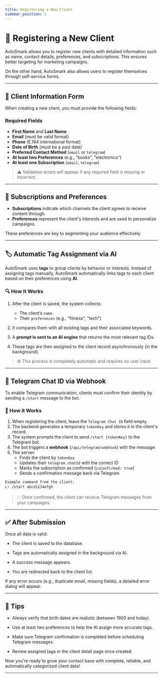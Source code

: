 ```yaml
---
title: Registering a New Client
sidebar_position: 1
---
```


# 👤 Registering a New Client

AutoSmark allows you to register new clients with detailed information such as name, contact details, preferences, and subscriptions. This ensures better targeting for marketing campaigns.

On the other hand, AutoSmark also allows users to register themselves through self-service forms.

---

## 📝 Client Information Form

When creating a new client, you must provide the following fields:

### Required Fields

- **First Name** and **Last Name**
- **Email** (must be valid format)
- **Phone** (E.164 international format)
- **Date of Birth** (must be a past date)
- **Preferred Contact Method** (`email` or `telegram`)
- **At least two Preferences** (e.g., "books", "electronics")
- **At least one Subscription** (`email`, `telegram`)

> ⚠️ Validation errors will appear if any required field is missing or incorrect.

---

## 💬 Subscriptions and Preferences

- **Subscriptions** indicate which channels the client agrees to receive content through.
- **Preferences** represent the client's interests and are used to personalize campaigns.

These preferences are key to segmenting your audience effectively.

---

## 🏷️ Automatic Tag Assignment via AI

AutoSmark uses **tags** to group clients by behavior or interests. Instead of assigning tags manually, AutoSmark automatically links tags to each client based on their preferences using **AI**.

### 🔍 How It Works

1. After the client is saved, the system collects:
   - The client’s `name`
   - Their `preferences` (e.g., "fitness", "tech")

2. It compares them with all existing tags and their associated keywords.

3. A **prompt is sent to an AI engine** that returns the most relevant tag IDs.

4. These tags are then assigned to the client record asynchronously (in the background).

> ⚙️ This process is completely automatic and requires no user input.

---

## 🔗 Telegram Chat ID via Webhook

To enable Telegram communication, clients must confirm their identity by sending a `/start` message to the bot.

### 🔄 How it Works

1. When registering the client, leave the `Telegram Chat ID` field empty.
2. The backend generates a temporary `tokenKey` and stores it in the client's record.
3. The system prompts the client to send `/start {tokenKey}` to the Telegram bot.
4. The bot triggers a **webhook** (`/api/telegram/webhook`) with the message.
5. The server:
   - Finds the client by `tokenKey`
   - Updates their `telegram.chatId` with the correct ID
   - Marks the subscription as confirmed (`isConfirmed: true`)
   - Sends a confirmation message back via Telegram

```plaintext
Example command from the client:
👉 /start abcd1234efgh
```

> ✅ Once confirmed, the client can receive Telegram messages from your campaigns.

---

## ✅ After Submission
Once all data is valid:

- The client is saved to the database.

- Tags are automatically assigned in the background via AI.

- A success message appears.

- You are redirected back to the client list.

If any error occurs (e.g., duplicate email, missing fields), a detailed error dialog will appear.

---

## 🧠 Tips
- Always verify that birth dates are realistic (between 1900 and today).

- Use at least two preferences to help the AI assign more accurate tags.

- Make sure Telegram confirmation is completed before scheduling Telegram messages.

- Review assigned tags in the client detail page once created.

Now you're ready to grow your contact base with complete, reliable, and automatically categorized client data!

---